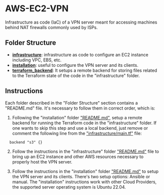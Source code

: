 # AWS-EC2-VPN
Infrastructure as code (IaC) of a VPN server meant for accessing machines behind NAT firewalls commonly used by ISPs.

## Folder Structure

* **[infrastructure](/infrastructure/)**: infrastructure as code to configure an EC2 instance including VPC, EBS, etc.
* **[installation](/installation/)**: useful to configure the VPN server and its clients.
* **[terraform_backend](/terraform_backend/)**: It setups a remote backend for storing files related to the Terraform state of the code in the "infrastructure" folder.

## Instructions

Each folder described in the "Folder Structure" section contains a "README.md" file. It's necessary to follow them in correct order, which is: 

1. Following the "installation" folder ["README.md"](/installation/README.md), setup a remote backend for running the Terraform code in the "infrastructure" folder. If one wants to skip this step and use a local backend, just remove or comment the following line from the ["infrastructure/main.tf"](/infrastructure/main.tf) file:

```
  backend "s3" {}
```

2. Follow the instructions in the "infrastructure" folder ["README.md"](/infrastructure/README.md) file to bring up an EC2 instance and other AWS resources necessary to properly host the VPN server.

3. Follow the instructions in the "installation" folder ["README.md"](/installation/README.md) to setup the VPN server and its clients. There's two setup options: Ansible or manual. The "installation" instructions work with other Cloud Providers, the supported server operating system is Ubuntu 22.04.
